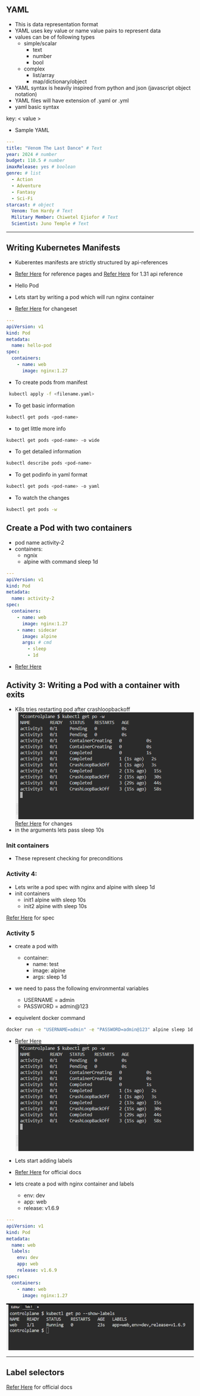YAML
----

* This is data representation format
* YAML uses key value or name value pairs to represent data
* values can be of following types
  * simple/scalar
    * text
    * number
    * bool
  * complex
    * list/array
    * map/dictionary/object
* YAML syntax is heavily inspired from  python and json (javascript object notation)
* YAML files will have extension of .yaml or .yml
* yaml basic syntax

key: < value >

* Sample YAML

```yaml
---
title: "Venom The Last Dance" # Text
year: 2024 # number
budget: 110.5 # number
imaxRelease: yes # boolean
genre: # list
  - Action
  - Adventure
  - Fantasy
  - Sci-Fi
starcast: # object
  Venom: Tom Hardy # Text
  Military Member: Chiwetel Ejiofor # Text
  Scientist: Juno Temple # Text
```

---
## Writing Kubernetes Manifests

* Kuberentes manifests are strictly structured by api-references
* [Refer Here](https://kubernetes.io/docs/reference/) for reference pages and [Refer Here](https://kubernetes.io/docs/reference/generated/kubernetes-api/v1.31/) for 1.31 api reference

* Hello Pod
* Lets start by writing a pod which will run nginx container
* [Refer Here](https://github.com/rithwiksrivastav4/kubernetes/blob/main/hello-pods.yml) for changeset

```yaml
---
apiVersion: v1
kind: Pod
metadata:
  name: hello-pod
spec:
  containers:
    - name: web
      image: nginx:1.27
```

* To create pods from manifest 

```bash
 kubectl apply -f <filename.yaml>
```

* To get basic information

```bash
kubectl get pods <pod-name>
```

* to get little more info

```bash
kubectl get pods <pod-name> -o wide
```

* To get detailed information

```bash
kubectl describe pods <pod-name>
```

* To get podinfo in yaml format

```bash
kubectl get pods <pod-name> -o yaml
```

* To watch the changes

```bash
kubectl get pods -w
```

## Create a Pod with two containers

* pod name activity-2
* containers:
  * ngnix
  * alpine with command sleep 1d

```yaml
---
apiVersion: v1
kind: Pod
metadata:
  name: activity-2
spec:
  containers:
    - name: web
      image: nginx:1.27
    - name: sidecar
      image: alpine
      args: # cmd
        - sleep
        - 1d
```

* [Refer Here](https://github.com/rithwiksrivastav4/kubernetes/blob/main/two-container.yaml)

## Activity 3: Writing a Pod with a container with exits

* K8s tries restarting pod after crashloopbackoff
![Preview](images/k8s13.png)
[Refer Here](https://github.com/rithwiksrivastav4/kubernetes/blob/main/activity2.yaml) for changes
* in the arguments lets pass sleep 10s

### Init containers

* These represent checking for preconditions

### Activity 4:

* Lets write a pod spec with nginx and alpine with sleep 1d
* init containers
  * init1 alpine with sleep 10s
  * init2 alpine with sleep 10s

[Refer Here](https://github.com/rithwiksrivastav4/kubernetes/blob/main/activity2.yaml) for spec

### Activity 5

* create a pod with
  * container:
    * name: test
    * image: alpine
    * args: sleep 1d

* we need to pass the following environmental variables

  * USERNAME = admin
  * PASSWORD = admin@123

* equivelent docker command

```bash
docker run -e "USERNAME=admin" -e "PASSWORD=admin@123" alpine sleep 1d
```

* [Refer Here](https://github.com/rithwiksrivastav4/kubernetes/blob/main/activity1.yaml)
![Preview](images/k8s13.png)

* Lets start adding labels
* [Refer Here](https://kubernetes.io/docs/concepts/overview/working-with-objects/labels/) for official docs
* lets create a pod with nginx container and labels
  * env: dev
  * app: web
  * release: v1.6.9

```yaml
---
apiVersion: v1
kind: Pod
metadata:
  name: web
  labels:
    env: dev
    app: web
    release: v1.6.9
spec:
  containers:
    - name: web
      image: nginx:1.27
```

![Preview](images/k8s15.png)

---

## Label selectors
[Refer Here](https://kubernetes.io/docs/concepts/overview/working-with-objects/labels/#label-selectors) for official docs